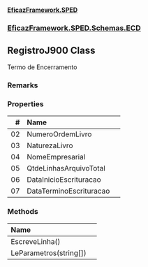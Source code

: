 #### [EficazFramework.SPED](EficazFrameworkSPED.md 'EficazFramework SPED')
### [EficazFramework.SPED.Schemas.ECD](EficazFramework.SPED.Schemas.ECD.md 'EficazFramework.SPED.Schemas.ECD')

## RegistroJ900 Class

Termo de Encerramento

### Remarks
### Properties

| # | Name | |
| ---: | :--- | :--- |
| 02 | NumeroOrdemLivro |  |
| 03 | NaturezaLivro |  |
| 04 | NomeEmpresarial |  |
| 05 | QtdeLinhasArquivoTotal |  |
| 06 | DataInicioEscrituracao |  |
| 07 | DataTerminoEscrituracao |  |
### Methods

| Name | |
| :--- | :--- |
| EscreveLinha() |  |
| LeParametros(string[]) |  |
